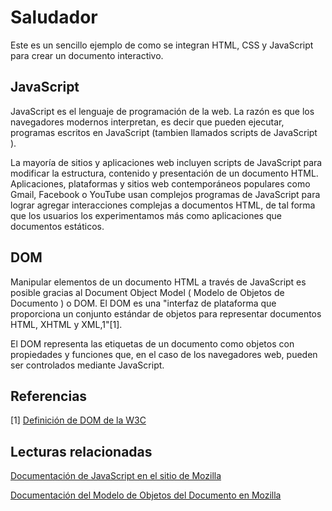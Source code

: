 # Saludador

Este es un sencillo ejemplo de como se integran HTML, CSS y JavaScript para crear un documento interactivo.


## JavaScript

JavaScript es el lenguaje de programación de la web.  La razón es que los navegadores modernos interpretan, es decir que pueden ejecutar, programas escritos en JavaScript (tambien llamados scripts de JavaScript ).

La mayoría de sitios y aplicaciones web incluyen scripts de JavaScript para modificar la estructura, contenido y presentación de un documento HTML.  Aplicaciones, plataformas y sitios web contemporáneos populares como Gmail, Facebook o YouTube usan complejos programas de JavaScript para lograr agregar interacciones complejas a documentos HTML, de tal forma que los usuarios los experimentamos más como aplicaciones que documentos estáticos.


## DOM

Manipular elementos de un documento HTML a través de JavaScript es posible gracias al Document Object Model ( Modelo de Objetos de Documento ) o DOM. El DOM es una "interfaz de plataforma que proporciona un conjunto estándar de objetos para representar documentos HTML, XHTML y XML,1​"[1].

El DOM representa las etiquetas de un documento como objetos con propiedades y funciones que, en el caso de los navegadores web, pueden ser controlados mediante JavaScript.

## Referencias

[1] [Definición de DOM de la W3C](https://www.w3.org/DOM/#what)

## Lecturas relacionadas

[Documentación de JavaScript en el sitio de Mozilla](https://developer.mozilla.org/es/docs/Web/JavaScript/Referencia)

[Documentación del Modelo de Objetos del Documento en Mozilla](https://developer.mozilla.org/es/docs/DOM)
